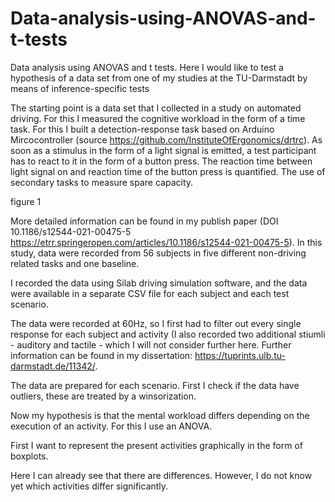 # Data-analysis-using-ANOVAS-and-t-tests
Data analysis using ANOVAS and t tests. Here I would like to test a hypothesis of a data set from one of my studies at the TU-Darmstadt by means of inference-specific tests


The starting point is a data set that I collected in a study on  automated driving. For this I measured the cognitive workload in the form of a time task. For this I built a detection-response task based on Arduino Mircocontroller (source https://github.com/InstituteOfErgonomics/drtrc). As soon as a stimulus in the form of a light signal is emitted, a test participant has to react to it in the form of a button press. The reaction time between light signal on and reaction time of the button press is quantified. The use of secondary tasks to measure spare capacity.

figure 1


More detailed information can be found in my publish paper (DOI 10.1186/s12544-021-00475-5 https://etrr.springeropen.com/articles/10.1186/s12544-021-00475-5). In this study, data were recorded from 56 subjects in five different non-driving related tasks and one baseline.




I recorded the data using Silab driving simulation software, and the data were available in a separate CSV file for each subject and each test scenario. 

The data were recorded at 60Hz, so I first had to filter out every single response for each subject and activity (I also recorded two additional stiumli - auditory and tactile - which I will not consider further here. Further information can be found in my dissertation: https://tuprints.ulb.tu-darmstadt.de/11342/.


The data are prepared for each scenario. First I check if the data have outliers, these are treated by a winsorization. 


Now my hypothesis is that the mental workload differs depending on the execution of an activity. For this I use an ANOVA.



First I want to represent the present activities graphically in the form of boxplots.



Here I can already see that there are differences. However, I do not know yet which activities differ significantly. 
